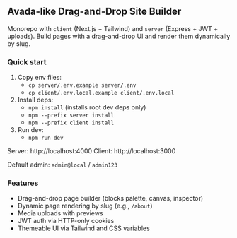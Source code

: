 ## Avada-like Drag-and-Drop Site Builder

Monorepo with `client` (Next.js + Tailwind) and `server` (Express + JWT + uploads). Build pages with a drag-and-drop UI and render them dynamically by slug.

### Quick start

1. Copy env files:
   - `cp server/.env.example server/.env`
   - `cp client/.env.local.example client/.env.local`
2. Install deps:
   - `npm install` (installs root dev deps only)
   - `npm --prefix server install`
   - `npm --prefix client install`
3. Run dev:
   - `npm run dev`

Server: http://localhost:4000
Client: http://localhost:3000

Default admin: `admin@local` / `admin123`

### Features
- Drag-and-drop page builder (blocks palette, canvas, inspector)
- Dynamic page rendering by slug (e.g., `/about`)
- Media uploads with previews
- JWT auth via HTTP-only cookies
- Themeable UI via Tailwind and CSS variables
